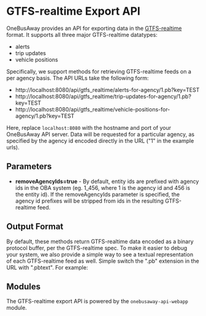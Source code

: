 # GTFS-realtime Export API

OneBusAway provides an API for exporting data in the [GTFS-realtime](https://developers.google.com/transit/gtfs-realtime/)
format.  It supports all three major GTFS-realtime datatypes:

* alerts
* trip updates
* vehicle positions

Specifically, we support methods for retrieving GTFS-realtime feeds on a per agency basis.  The API URLs take the
following form:

* http://localhost:8080/api/gtfs_realtime/alerts-for-agency/1.pb?key=TEST
* http://localhost:8080/api/gtfs_realtime/trip-updates-for-agency/1.pb?key=TEST
* http://localhost:8080/api/gtfs_realtime/vehicle-positions-for-agency/1.pb?key=TEST

Here, replace `localhost:8080` with the hostname and port of your OneBusAway API server.  Data will be requested
for a particular agency, as specified by the agency id encoded directly in the URL ("1" in the example urls).

## Parameters

* **removeAgencyIds=true** - By default, entity ids are prefixed with agency ids in the OBA system (eg. 1_456, where 1 is
  the agency id and 456 is the entity id).  If the removeAgencyIds parameter is specified, the agency id prefixes
  will be stripped from ids in the resulting GTFS-realtime feed.
  
## Output Format

By default, these methods return GTFS-realtime data encoded as a binary protocol buffer, per the GTFS-realtime spec.
To make it easier to debug your system, we also provide a simple way to see a textual representation of each
GTFS-realtime feed as well.  Simple switch the ".pb" extension in the URL with ".pbtext".  For example:

## Modules

The GTFS-realtime export API is powered by the `onebusaway-api-webapp` module.